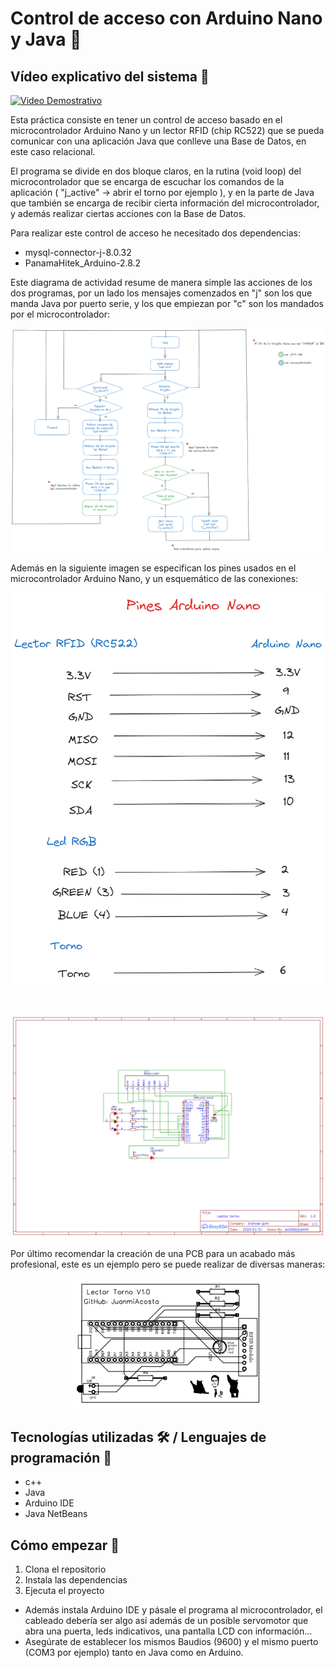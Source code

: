 # Control de acceso con Arduino Nano y Java 📓

## Vídeo explicativo del sistema 🥶

[![Video Demostrativo](https://img.youtube.com/vi/Pq_Xorr02ok/3.jpg)](https://youtu.be/Pq_Xorr02ok)
  
Esta práctica consiste en tener un control de acceso basado en el microcontrolador Arduino Nano y un lector RFID (chip RC522) que se pueda comunicar con una aplicación Java que conlleve una Base de Datos, en este caso relacional.

El programa se divide en dos bloque claros, en la rutina (void loop) del microcontrolador que se encarga de escuchar los comandos de la aplicación ( "j_active" -> abrir el torno por ejemplo ), y en la parte de Java que también se encarga de recibir cierta información del microcontrolador, y además realizar ciertas acciones con la Base de Datos.

Para realizar este control de acceso he necesitado dos dependencias:
 - mysql-connector-j-8.0.32
 - PanamaHitek_Arduino-2.8.2

Este diagrama de actividad resume de manera simple las acciones de los dos programas, por un lado los mensajes comenzados en "j" son los que manda Java por puerto serie, y los que empiezan por "c" son los mandados por el microcontrolador:

<p align="center">
  <img src="https://github.com/JuanmiAcosta/ControlDeAcceso_Java_Arduino/blob/main/Diagrama%20de%20actividad%20(Rutina%20torno).png?raw=true" alt="Imagen representativa">
</p>

Además en la siguiente imagen se especifican los pines usados en el microcontrolador Arduino Nano, y un esquemático de las conexiones:

<p align="center">
  <img src="https://github.com/JuanmiAcosta/ControlDeAcceso_Java_Arduino/blob/main/Pines%20Arduino%20Nano.png?raw=true" alt="Imagen representativa">
</p>
<br/>
<p align="center">
  <img src="https://github.com/JuanmiAcosta/ControlDeAcceso_Java_Arduino/blob/main/circuito.png?raw=true" alt="Imagen representativa">
</p>

Por último recomendar la creación de una PCB para un acabado más profesional, este es un ejemplo pero se puede realizar de diversas maneras:

<p align="center">
  <img src="https://github.com/JuanmiAcosta/ControlDeAcceso_Java_Arduino/blob/main/pcb.png?raw=true" alt="Imagen representativa">
</p>

## Tecnologías utilizadas 🛠️ / Lenguajes de programación 👀

* c++
* Java
* Arduino IDE
* Java NetBeans

## Cómo empezar 🫡

1. Clona el repositorio
2. Instala las dependencias
3. Ejecuta el proyecto

* Además instala Arduino IDE y pásale el programa al microcontrolador, el cableado debería ser algo así además de un posible servomotor que abra una puerta, leds indicativos, una pantalla LCD con información...
* Asegúrate de establecer los mismos Baudios (9600) y el mismo puerto (COM3 por ejemplo) tanto en Java como en Arduino.




